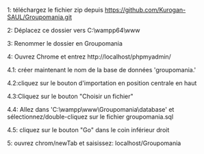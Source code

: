 1: téléchargez le fichier zip depuis https://github.com/Kurogan-SAUL/Groupomania.git

2: Déplacez ce dossier vers C:\wampp64\www

3: Renommer le dossier en Groupomania

4: Ouvrez Chrome et entrez http://localhost/phpmyadmin/

4.1: créer maintenant le nom de la base de données 'groupomania.'

4.2:cliquez sur le bouton d'importation en position centrale en haut

4.3:Cliquez sur le bouton "Choisir un fichier"

4.4: Allez dans 'C:\wampp\www\Groupomania\database' et sélectionnez/double-cliquez sur le fichier groupomania.sql

4.5: cliquez sur le bouton "Go" dans le coin inférieur droit


5: ouvrez chrom/newTab et saisissez: localhost/Groupomania